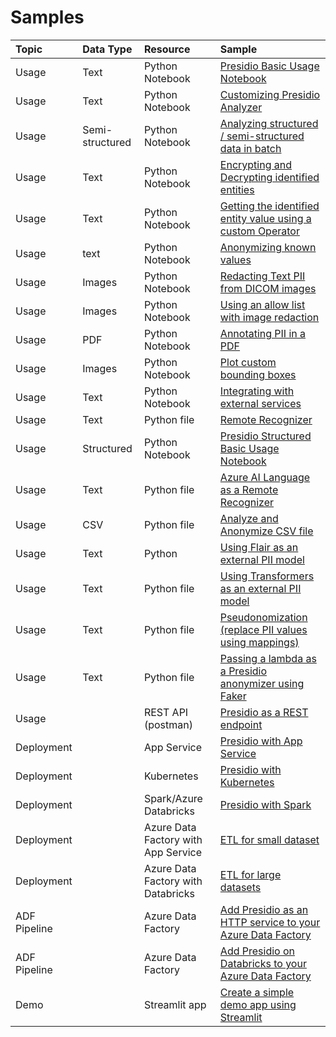 # Samples

| Topic       |     Data Type     |Resource                                  | Sample                                                                                                                                          |
| :---------- |:--------------------------------------| :---------------------------------| :---------------------------------------------------------------------------------------------------------------------------------------------- |
| Usage | Text      | Python Notebook                       | [Presidio Basic Usage Notebook](https://github.com/microsoft/presidio/blob/main/docs/samples//python/presidio_notebook.ipynb)  |
| Usage | Text       | Python Notebook                       | [Customizing Presidio Analyzer](https://github.com/microsoft/presidio/blob/main/docs/samples//python/customizing_presidio_analyzer.ipynb) |
| Usage | Semi-structured       | Python Notebook                       | [Analyzing structured / semi-structured data in batch](https://github.com/microsoft/presidio/blob/main/docs/samples//python/batch_processing.ipynb)|
| Usage | Text       | Python Notebook                       | [Encrypting and Decrypting identified entities](https://github.com/microsoft/presidio/blob/main/docs/samples//python/encrypt_decrypt.ipynb)|
| Usage | Text       | Python Notebook                       | [Getting the identified entity value using a custom Operator](https://github.com/microsoft/presidio/blob/main/docs/samples/python/getting_entity_values.ipynb)|
| Usage | text       | Python Notebook                       | [Anonymizing known values](https://github.com/microsoft/presidio/blob/main/docs/samples/python/Anonymizing%20known%20values.ipynb)
| Usage | Images       | Python Notebook                       | [Redacting Text PII from DICOM images](python/example_dicom_image_redactor.ipynb)
| Usage | Images        | Python Notebook                       | [Using an allow list with image redaction](https://github.com/microsoft/presidio/blob/main/docs/samples/python/image_redaction_allow_list_approach.ipynb)
| Usage | PDF   | Python Notebook                       | [Annotating PII in a PDF](https://github.com/microsoft/presidio/blob/main/docs/samples/python/example_pdf_annotation.ipynb)
| Usage | Images     | Python Notebook                       | [Plot custom bounding boxes](https://github.com/microsoft/presidio/blob/main/docs/samples/python/plot_custom_bboxes.ipynb)
| Usage | Text     | Python Notebook                       | [Integrating with external services](https://github.com/microsoft/presidio/blob/main/docs/samples/python/integrating_with_external_services.ipynb) |
| Usage | Text       | Python file                               | [Remote Recognizer](https://github.com/microsoft/presidio/blob/main/docs/samples/python/example_remote_recognizer.py) |
| Usage | Structured     | Python Notebook                       | [Presidio Structured Basic Usage Notebook](https://github.com/microsoft/presidio/blob/main/docs/samples/python/example_structured.ipynb) |
| Usage | Text      | Python file                               | [Azure AI Language as a Remote Recognizer](python/text_analytics/index.md)  |
| Usage | CSV       | Python file                               | [Analyze and Anonymize CSV file](https://github.com/microsoft/presidio/blob/main/docs/samples/python/process_csv_file.py) |
| Usage | Text      | Python                                | [Using Flair as an external PII model](https://github.com/microsoft/presidio/blob/main/docs/samples/python/flair_recognizer.py)|
| Usage | Text      | Python file                               | [Using Transformers as an external PII model](python/transformers_recognizer/index.md)|
| Usage | Text      | Python file                               | [Pseudonomization (replace PII values using mappings)](https://github.com/microsoft/presidio/blob/main/docs/samples/python/pseudonomyzation.ipynb)|
| Usage | Text      | Python file                               | [Passing a lambda as a Presidio anonymizer using Faker](https://github.com/microsoft/presidio/blob/main/docs/samples/python/example_custom_lambda_anonymizer.py)|
| Usage      | | REST API (postman)                    | [Presidio as a REST endpoint](docker/index.md)|
| Deployment | | App Service                           | [Presidio with App Service](deployments/app-service/index.md)|
| Deployment | | Kubernetes                            | [Presidio with Kubernetes](deployments/k8s/index.md)|
| Deployment | | Spark/Azure Databricks                | [Presidio with Spark](deployments/spark/index.md)|
| Deployment | | Azure Data Factory with App Service   | [ETL for small dataset](deployments/data-factory/presidio-data-factory.md#option-1-presidio-as-an-http-rest-endpoint) |
| Deployment | | Azure Data Factory with Databricks    | [ETL for large datasets](deployments/data-factory/presidio-data-factory.md#option-2-presidio-on-azure-databricks) |
| ADF Pipeline | | Azure Data Factory | [Add Presidio as an HTTP service to your Azure Data Factory](deployments/data-factory/presidio-data-factory-template-gallery-http.md) |
| ADF Pipeline | | Azure Data Factory | [Add Presidio on Databricks to your Azure Data Factory](deployments/data-factory/presidio-data-factory-template-gallery-databricks.md) |
| Demo |  | Streamlit app | [Create a simple demo app using Streamlit](python/streamlit/index.md)
